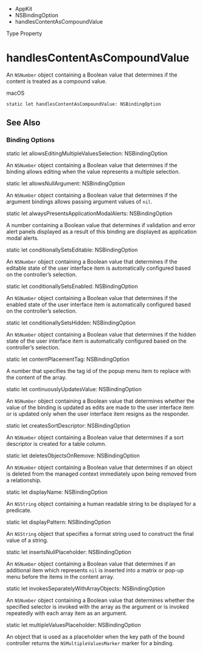 

- AppKit
- NSBindingOption
-  handlesContentAsCompoundValue 

Type Property

# handlesContentAsCompoundValue

An `NSNumber` object containing a Boolean value that determines if the content is treated as a compound value.

macOS

``` source
static let handlesContentAsCompoundValue: NSBindingOption
```

## See Also

### Binding Options

static let allowsEditingMultipleValuesSelection: NSBindingOption

An `NSNumber` object containing a Boolean value that determines if the binding allows editing when the value represents a multiple selection.

static let allowsNullArgument: NSBindingOption

An `NSNumber` object containing a Boolean value that determines if the argument bindings allows passing argument values of `nil`.

static let alwaysPresentsApplicationModalAlerts: NSBindingOption

A number containing a Boolean value that determines if validation and error alert panels displayed as a result of this binding are displayed as application modal alerts.

static let conditionallySetsEditable: NSBindingOption

An `NSNumber` object containing a Boolean value that determines if the editable state of the user interface item is automatically configured based on the controller’s selection.

static let conditionallySetsEnabled: NSBindingOption

An `NSNumber` object containing a Boolean value that determines if the enabled state of the user interface item is automatically configured based on the controller’s selection.

static let conditionallySetsHidden: NSBindingOption

An `NSNumber` object containing a Boolean value that determines if the hidden state of the user interface item is automatically configured based on the controller’s selection.

static let contentPlacementTag: NSBindingOption

A number that specifies the tag id of the popup menu item to replace with the content of the array.

static let continuouslyUpdatesValue: NSBindingOption

An `NSNumber` object containing a Boolean value that determines whether the value of the binding is updated as edits are made to the user interface item or is updated only when the user interface item resigns as the responder.

static let createsSortDescriptor: NSBindingOption

An `NSNumber` object containing a Boolean value that determines if a sort descriptor is created for a table column.

static let deletesObjectsOnRemove: NSBindingOption

An `NSNumber` object containing a Boolean value that determines if an object is deleted from the managed context immediately upon being removed from a relationship.

static let displayName: NSBindingOption

An `NSString` object containing a human readable string to be displayed for a predicate.

static let displayPattern: NSBindingOption

An `NSString` object that specifies a format string used to construct the final value of a string.

static let insertsNullPlaceholder: NSBindingOption

An `NSNumber` object containing a Boolean value that determines if an additional item which represents `nil` is inserted into a matrix or pop-up menu before the items in the content array.

static let invokesSeparatelyWithArrayObjects: NSBindingOption

An `NSNumber` object containing a Boolean value that determines whether the specified selector is invoked with the array as the argument or is invoked repeatedly with each array item as an argument.

static let multipleValuesPlaceholder: NSBindingOption

An object that is used as a placeholder when the key path of the bound controller returns the `NSMultipleValuesMarker` marker for a binding.

